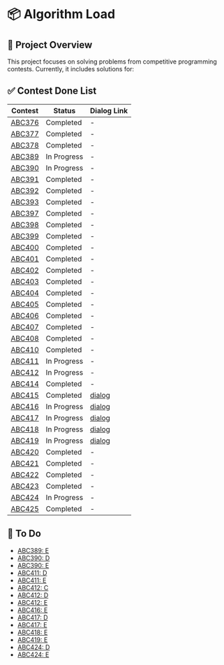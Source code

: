 # 📦 Algorithm Load

## 🚀 Project Overview
This project focuses on solving problems from competitive programming contests. Currently, it includes solutions for:

## ✅ Contest Done List

| Contest | Status     | Dialog Link |
|---------|------------|-------------|
| [ABC376](https://atcoder.jp/contests/abc376) | Completed | - |
| [ABC377](https://atcoder.jp/contests/abc377) | Completed | - |
| [ABC378](https://atcoder.jp/contests/abc378) | Completed | - |
| [ABC389](https://atcoder.jp/contests/abc389) | In Progress | - |
| [ABC390](https://atcoder.jp/contests/abc390) | In Progress | - |
| [ABC391](https://atcoder.jp/contests/abc391) | Completed | - |
| [ABC392](https://atcoder.jp/contests/abc392) | Completed | - |
| [ABC393](https://atcoder.jp/contests/abc393) | Completed | - |
| [ABC397](https://atcoder.jp/contests/abc397) | Completed | - |
| [ABC398](https://atcoder.jp/contests/abc398) | Completed | - |
| [ABC399](https://atcoder.jp/contests/abc399) | Completed | - |
| [ABC400](https://atcoder.jp/contests/abc400) | Completed | - |
| [ABC401](https://atcoder.jp/contests/abc401) | Completed | - |
| [ABC402](https://atcoder.jp/contests/abc402) | Completed | - |
| [ABC403](https://atcoder.jp/contests/abc403) | Completed | - |
| [ABC404](https://atcoder.jp/contests/abc404) | Completed | - |
| [ABC405](https://atcoder.jp/contests/abc405) | Completed | - |
| [ABC406](https://atcoder.jp/contests/abc406) | Completed | - |
| [ABC407](https://atcoder.jp/contests/abc407) | Completed | - |
| [ABC408](https://atcoder.jp/contests/abc408) | Completed | - |
| [ABC410](https://atcoder.jp/contests/abc410) | Completed | - |
| [ABC411](https://atcoder.jp/contests/abc411) | In Progress | - |
| [ABC412](https://atcoder.jp/contests/abc412) | In Progress | - |
| [ABC414](https://atcoder.jp/contests/abc414) | Completed | - |
| [ABC415](https://atcoder.jp/contests/abc415) | Completed | [dialog](./dialog/atcoder_ABC415.txt) |
| [ABC416](https://atcoder.jp/contests/abc416) | In Progress | [dialog](./dialog/atcoder_ABC416.txt) |
| [ABC417](https://atcoder.jp/contests/abc417) | In Progress | [dialog](./dialog/atcoder_ABC417.txt) |
| [ABC418](https://atcoder.jp/contests/abc418) | In Progress | [dialog](./dialog/atcoder_ABC418.txt) |
| [ABC419](https://atcoder.jp/contests/abc419) | In Progress | [dialog](./dialog/atcoder_ABC419.txt) |
| [ABC420](https://atcoder.jp/contests/abc420) | Completed | - |
| [ABC421](https://atcoder.jp/contests/abc421) | Completed | - |
| [ABC422](https://atcoder.jp/contests/abc422) | Completed | - |
| [ABC423](https://atcoder.jp/contests/abc423) | Completed | - |
| [ABC424](https://atcoder.jp/contests/abc424) | In Progress | - |
| [ABC425](https://atcoder.jp/contests/abc425) | Completed | - |


## 📝 To Do
- [ABC389: E](https://atcoder.jp/contests/abc390/tasks/abc389_e)
- [ABC390: D](https://atcoder.jp/contests/abc390/tasks/abc390_d)
- [ABC390: E](https://atcoder.jp/contests/abc390/tasks/abc390_e)
- [ABC411: D](https://atcoder.jp/contests/abc411/tasks/abc411_d)
- [ABC411: E](https://atcoder.jp/contests/abc411/tasks/abc411_e)
- [ABC412: C](https://atcoder.jp/contests/abc412/tasks/abc412_c)
- [ABC412: D](https://atcoder.jp/contests/abc412/tasks/abc412_d)
- [ABC412: E](https://atcoder.jp/contests/abc412/tasks/abc412_e)
- [ABC416: E](https://atcoder.jp/contests/abc416/tasks/abc416_e)
- [ABC417: D](https://atcoder.jp/contests/abc417/tasks/abc417_d)
- [ABC417: E](https://atcoder.jp/contests/abc417/tasks/abc417_e)
- [ABC418: E](https://atcoder.jp/contests/abc418/tasks/abc418_e)
- [ABC419: E](https://atcoder.jp/contests/abc419/tasks/abc419_e)
- [ABC424: D](https://atcoder.jp/contests/abc424/tasks/abc424_d)
- [ABC424: E](https://atcoder.jp/contests/abc424/tasks/abc424_e)

